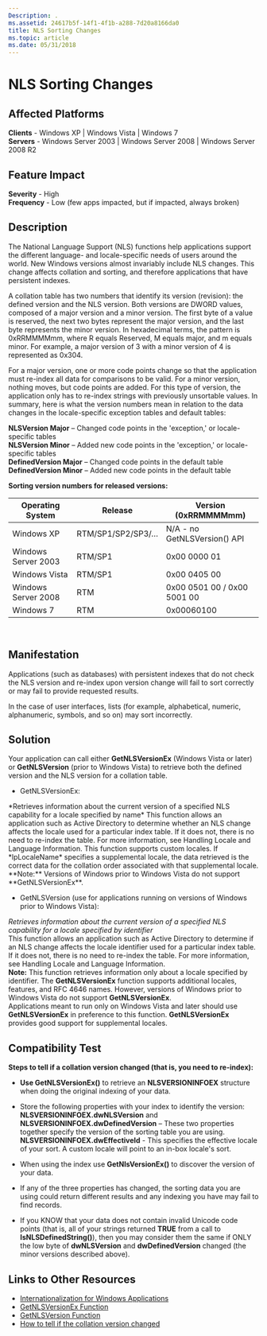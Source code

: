 ```yaml
---
Description: .
ms.assetid: 24617b5f-14f1-4f1b-a288-7d20a8166da0
title: NLS Sorting Changes
ms.topic: article
ms.date: 05/31/2018
---
```


# NLS Sorting Changes

## Affected Platforms

 **Clients** - Windows XP \| Windows Vista \| Windows 7  
**Servers** - Windows Server 2003 \| Windows Server 2008 \| Windows Server 2008 R2  










## Feature Impact

 **Severity** - High  
**Frequency** - Low (few apps impacted, but if impacted, always broken)  


## Description

The National Language Support (NLS) functions help applications support the different language- and locale-specific needs of users around the world. New Windows versions almost invariably include NLS changes. This change affects collation and sorting, and therefore applications that have persistent indexes.

A collation table has two numbers that identify its version (revision): the defined version and the NLS version. Both versions are DWORD values, composed of a major version and a minor version. The first byte of a value is reserved, the next two bytes represent the major version, and the last byte represents the minor version. In hexadecimal terms, the pattern is 0xRRMMMMmm, where R equals Reserved, M equals major, and m equals minor. For example, a major version of 3 with a minor version of 4 is represented as 0x304.

For a major version, one or more code points change so that the application must re-index all data for comparisons to be valid. For a minor version, nothing moves, but code points are added. For this type of version, the application only has to re-index strings with previously unsortable values. In summary, here is what the version numbers mean in relation to the data changes in the locale-specific exception tables and default tables:

**NLSVersion Major** – Changed code points in the 'exception,' or locale-specific tables  
**NLSVersion Minor** – Added new code points in the 'exception,' or locale-specific tables  
**DefinedVersion Major** – Changed code points in the default table  
**DefinedVersion Minor** – Added new code points in the default table  


**Sorting version numbers for released versions:**



| Operating System    | Release           | Version (0xRRMMMMmm)         |
|---------------------|-------------------|------------------------------|
| Windows XP          | RTM/SP1/SP2/SP3/… | N/A - no GetNLSVersion() API |
| Windows Server 2003 | RTM/SP1           | 0x00 0000 01                 |
| Windows Vista       | RTM/SP1           | 0x00 0405 00                 |
| Windows Server 2008 | RTM               | 0x00 0501 00 / 0x00 5001 00  |
| Windows 7           | RTM               | 0x00060100                   |



 

## Manifestation

Applications (such as databases) with persistent indexes that do not check the NLS version and re-index upon version change will fail to sort correctly or may fail to provide requested results.

In the case of user interfaces, lists (for example, alphabetical, numeric, alphanumeric, symbols, and so on) may sort incorrectly.

## Solution

Your application can call either **GetNLSVersionEx** (Windows Vista or later) or **GetNLSVersion** (prior to Windows Vista) to retrieve both the defined version and the NLS version for a collation table.

-   GetNLSVersionEx:

<dl> *Retrieves information about the current version of a specified NLS capability for a locale specified by name*  
This function allows an application such as Active Directory to determine whether an NLS change affects the locale used for a particular index table. If it does not, there is no need to re-index the table. For more information, see Handling Locale and Language Information.  
This function supports custom locales. If *lpLocaleName* specifies a supplemental locale, the data retrieved is the correct data for the collation order associated with that supplemental locale.  
**Note:** Versions of Windows prior to Windows Vista do not support **GetNLSVersionEx**.  
</dl>

-   GetNLSVersion (use for applications running on versions of Windows prior to Windows Vista):

*Retrieves information about the current version of a specified NLS capability for a locale specified by identifier*  
This function allows an application such as Active Directory to determine if an NLS change affects the locale identifier used for a particular index table. If it does not, there is no need to re-index the table. For more information, see Handling Locale and Language Information.  
**Note:** This function retrieves information only about a locale specified by identifier. The **GetNLSVersionEx** function supports additional locales, features, and RFC 4646 names. However, versions of Windows prior to Windows Vista do not support **GetNLSVersionEx**.  
Applications meant to run only on Windows Vista and later should use **GetNLSVersionEx** in preference to this function. **GetNLSVersionEx** provides good support for supplemental locales.  


## Compatibility Test

**Steps to tell if a collation version changed (that is, you need to re-index):**

-   **Use GetNLSVersionEx()** to retrieve an **NLSVERSIONINFOEX** structure when doing the original indexing of your data.
-   Store the following properties with your index to identify the version:  **NLSVERSIONINFOEX.dwNLSVersion** and **NLSVERSIONINFOEX.dwDefinedVersion** – These two properties together specify the version of the sorting table you are using.  
    **NLSVERSIONINFOEX.dwEffectiveId** - This specifies the effective locale of your sort. A custom locale will point to an in-box locale's sort.  
    
-   When using the index use **GetNlsVersionEx()** to discover the version of your data.
-   If any of the three properties has changed, the sorting data you are using could return different results and any indexing you have may fail to find records.
-   If you KNOW that your data does not contain invalid Unicode code points (that is, all of your strings returned **TRUE** from a call to **IsNLSDefinedString()**), then you may consider them the same if ONLY the low byte of **dwNLSVersion** and **dwDefinedVersion** changed (the minor versions described above).

## Links to Other Resources

-   [Internationalization for Windows Applications](../intl/international-support.md)
-   [GetNLSVersionEx Function](/windows/win32/api/winnls/nf-winnls-getnlsversionex)
-   [GetNLSVersion Function](/windows/win32/api/winnls/nf-winnls-getnlsversion)
-   [How to tell if the collation version changed](/archive/blogs/shawnste/)

 

 
